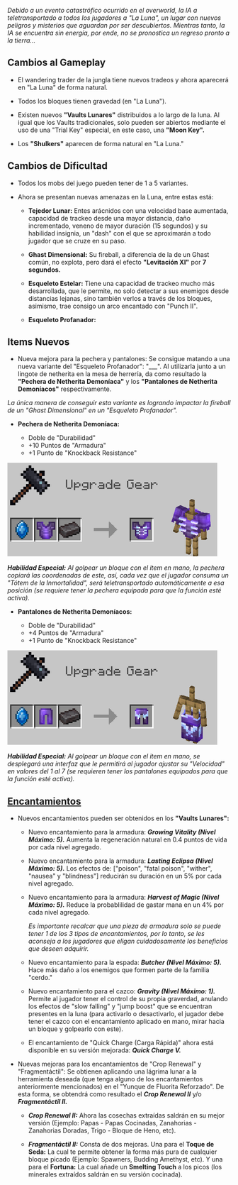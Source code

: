 *Debido a un evento catastrófico ocurrido en el overworld, la IA a teletransportado a todos los jugadores a "La Luna", un lugar con nuevos peligros y misterios que aguardan por ser descubiertos. Mientras tanto, la IA se encuentra sin energía, por ende, no se pronostica un regreso pronto a la tierra...*

## Cambios al Gameplay

- El wandering trader de la jungla tiene nuevos tradeos y ahora aparecerá en "La Luna" de forma natural.

- Todos los bloques tienen gravedad (en "La Luna").

- Existen nuevos **"Vaults Lunares"** distribuidos a lo largo de la luna. Al igual que los Vaults tradicionales, solo pueden ser abiertos mediante el uso de una "Trial Key" especial, en este caso, una **"Moon Key".**

- Los **"Shulkers"** aparecen de forma natural en "La Luna."

## Cambios de Dificultad

- Todos los mobs del juego pueden tener de 1 a 5 variantes.

- Ahora se presentan nuevas amenazas en la Luna, entre estas está:

  - **Tejedor Lunar:** Entes arácnidos con una velocidad base aumentada, capacidad de trackeo desde una mayor distancia, daño incrementado, veneno de mayor duración (15 segundos) y su habilidad insignia, un "dash" con el que se aproximarán a todo jugador que se cruze en su paso.

  - **Ghast Dimensional:** Su fireball, a diferencia de la de un Ghast común, no explota, pero dará el efecto **"Levitación XI"** por **7 segundos.**
 
  - **Esqueleto Estelar:** Tiene una capacidad de trackeo mucho más desarrollada, que le permite, no solo detectar a sus enemigos desde distancias lejanas, sino también verlos a través de los bloques, asimismo, trae consigo un arco encantado con "Punch II".

  - **Esqueleto Profanador:**

## Items Nuevos

- Nueva mejora para la pechera y pantalones: Se consigue matando a una nueva variante del "Esqueleto Profanador": "___". Al utilizarla junto a un lingote de netherita en la mesa de herrería, da como resultado la **"Pechera de Netherita Demoníaca"** y los **"Pantalones de Netherita Demoníacos"** respectivamente.

*La única manera de conseguir esta variante es logrando impactar la fireball de un "Ghast Dimensional" en un "Esqueleto Profanador".*

- **Pechera de Netherita Demoníaca:**

  - Doble de "Durabilidad"
  - +10 Puntos de "Armadura"
  - +1 Punto de "Knockback Resistance"

![pechera_de_netherita_demoniaca](https://github.com/MiguelVeraXd/Valley-Dimensional-Wiki/blob/main/Main/Wiki/assets/crafteo/pechera_de_netherita_demoniaca.png)

*__Habilidad Especial:__ Al golpear un bloque con el item en mano, la pechera copiará las coordenadas de este, así, cada vez que el jugador consuma un "Tótem de la Inmortalidad", será teletransportado automáticamente a esa posición (se requiere tener la pechera equipada para que la función esté activa).*

- **Pantalones de Netherita Demoníacos:**

  - Doble de "Durabilidad"
  - +4 Puntos de "Armadura"
  - +1 Punto de "Knockback Resistance"

![pantalones_de_netherita_demoniacos](https://github.com/MiguelVeraXd/Valley-Dimensional-Wiki/blob/main/Main/Wiki/assets/crafteo/pantalones_de_netherita_demoniacos.png)

*__Habilidad Especial:__ Al golpear un bloque con el item en mano, se desplegará una interfaz que le permitirá al jugador ajustar su "Velocidad" en valores del 1 al 7  (se requieren tener los pantalones equipados para que la función esté activa).*

## [Encantamientos](https://github.com/MiguelVeraXd/Valley-Dimensional-Wiki/blob/main/Main/Wiki/encantamientos.md)

- Nuevos encantamientos pueden ser obtenidos en los **"Vaults Lunares":**

  - Nuevo encantamiento para la armadura: __*Growing Vitality (Nivel Máximo: 5).*__ Aumenta la regeneración natural en 0.4 puntos de vida por cada nivel agregado.

  - Nuevo encantamiento para la armadura: __*Lasting Eclipsa (Nivel Máximo: 5).*__ Los efectos de: ["poison", "fatal poison", "wither", "nausea" y "blindness"] reducirán su duración en un 5% por cada nivel agregado.
 
  - Nuevo encantamiento para la armadura: __*Harvest of Magic (Nivel Máximo: 5).*__ Reduce la probablilidad de gastar mana en un 4% por cada nivel agregado.
 
    *Es importante recalcar que una pieza de armadura solo se puede tener 1 de los 3 tipos de encantamientos, por lo tanto, se les aconseja a los jugadores que eligan cuidadosamente los beneficios que deseen adquirir.*
 
  - Nuevo encantamiento para la espada: __*Butcher (Nivel Máximo: 5).*__ Hace más daño a los enemigos que formen parte de la familia "cerdo."

  - Nuevo encantamiento para el cazco: __*Gravity (Nivel Máximo: 1).*__ Permite al jugador tener el control de su propia graverdad, anulando los efectos de "slow falling" y "jump boost" que se encuentran presentes en la luna (para activarlo o desactivarlo, el jugador debe tener el cazco con el encantamiento aplicado en mano, mirar hacia un bloque y golpearlo con este).
 
  - El encantamiento de "Quick Charge (Carga Rápida)" ahora está disponible en su versión mejorada: __*Quick Charge V.*__
 
- Nuevas mejoras para los encantamientos de "Crop Renewal" y "Fragmentáctil": Se obtienen aplicando una lágrima lunar a la herramienta deseada (que tenga alguno de los encantamientos anteriormente mencionados) en el "Yunque de Fluorita Reforzado". De esta forma, se obtendrá como resultado el __*Crop Renewal II*__ y/o __*Fragmentáctil II.*__

  - __*Crop Renewal II:*__ Ahora las cosechas extraídas saldrán en su mejor versión (Ejemplo: Papas - Papas Cocinadas, Zanahorias - Zanahorias Doradas, Trigo - Bloque de Heno, etc).
 
  - __*Fragmentáctil II:*__ Consta de dos mejoras. Una para el **Toque de Seda:** La cual te permite obtener la forma más pura de cualquier bloque picado (Ejemplo: Spawners, Budding Amethyst, etc). Y una para el **Fortuna:** La cual añade un **Smelting Touch** a los picos (los minerales extraídos saldrán en su versión cocinada).

